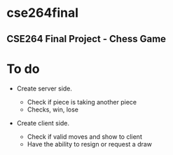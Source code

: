 # cse264final
## CSE264 Final Project - Chess Game

# To do
- Create server side.
    - Check if piece is taking another piece
    - Checks, win, lose

- Create client side.
    - Check if valid moves and show to client
    - Have the ability to resign or request a draw
